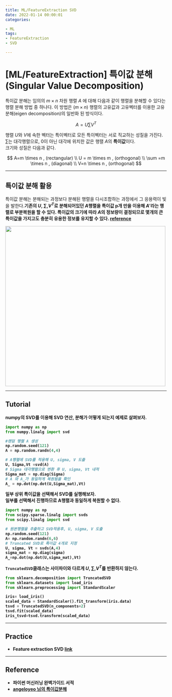 ```yaml
---
title: ML/FeatureExtraction SVD
date: 2022-01-14 00:00:01
categories:

- ML
tags:
- FeatureExtraction
- SVD

---
```


# [ML/FeatureExtraction] 특이값 분해(Singular Value Decomposition)
특이값 분해는 임의의 $m \times n$ 차원 행렬 $A$ 에 대해 다음과 같이 행렬을 분해할 수 있다는 행렬 분해 방법 중 하나다. 이 방법은 $(m \times n)$ 행렬의 고유값과 고유벡터를 이용한 고유분해(eigen decomposition)의 일반화 된 방식이다.

$$
    A = U\sum V^T
$$

행렬 $U$와 $V$에 속한 벡터는 특이벡터로 모든 특이벡터는 서로 직교하는 성질을 가진다.<br>$\sum$는 대각행렬으로, 0이 아닌 대각에 위치한 값은 행렬 $A$의 **특이값**이다.<br>크기와 성질은 다음과 같다.

$$
    A=m \times n  , (rectangular)  \\
    U = m \times m  , (orthogonal)  \\
    \sum =m \times n  , (diagonal)  \\
    V=n \times n  , (orthogonal)  
$$

---

## 특이값 분해 활용 

특이값 분해는 분해되는 과정보다 분해된 행렬을 다시조합하는 과정에서 그 응용력이 빛을 발한다.<b>기존의 $U,\sum,V^T$로 분해되어있던 $A$행렬을 특이값 p개 만을 이용해 $A'$라는 행렬로 부분복원을 할 수 있다. 특이값의 크기에 따라 $A$의 정보량이 결정되므로 **몇개의 큰 특이값을 가지고도 충분히 유용한 정보를 유지**할 수 있다. [reference](https://angeloyeo.github.io/2019/08/01/SVD.html)


<img src=' https://drive.google.com/uc?export=download&id=1QSlTSj02NesLkcr2WqMmd6nDpafmrQuP' width=500>

---

## Tutorial
numpy의 SVD를 이용해 SVD 연산, 분해가 어떻게 되는지 예제로 살펴보자.

```python
import numpy as np
from numpy.linalg import svd

#랜덤 행렬 A 생성  
np.random.seed(121)
A = np.random.randn(4,4)

# A행렬에 SVD를 적용해 U, sigma, V 도출
U, Sigma,Vt =svd(A)
# Sigma 대각행렬으로 변환 후 U, sigma, Vt 내적
Sigma_mat = np.diag(Sigma)
# A 와 A_가 동일하게 복원됨을 확인
A_ = np.dot(np.dot(U,Sigma_mat),Vt)
```

일부 상위 특이값을 선택해서 SVD를 실행해보자.<br>**일부를 선택해서 진행하므로 A행렬과 동일하게 복원할 수 없다.**

```python
import numpy as np
from scipy.sparse.linalg import svds
from scipy.linalg import svd

# 원본행렬을 추출하고 SVD적용후, U, sigma, V 도출
np.random.seed(121)
A= np.random.randn(6,6)
# Truncated SVD로 특이값 4개로 지정 
U, sigma, Vt = svds(A,4)
sigma_mat = np.diag(sigma)
A_=np.dot(np.dot(U,sigma_mat),Vt)
```

`TruncatedSVD`클래스는 사이파이와 다르게 $U,\sum,V^T$를 반환하지 않는다. 

```python
from sklearn.decomposition import TruncatedSVD
from sklearn.datasets import load_iris
from sklearn.preprocessing import StandardScaler

iris= load_iris()
scaled_data = StandardScaler().fit_transform(iris.data)
tsvd = TruncatedSVD(n_components=2)
tsvd.fit(scaled_data)
iris_tsvd=tsvd.transform(scaled_data)
```

---

##  Practice

- Feature extraction SVD [link](https://github.com/ominiv/Practice_ML/blob/master/Practice/Feature%20extraction.ipynb)

-----

## Reference

- 파이썬 머신러닝 완벽가이드 서적
- [angeloyeo 님의 특이값분해](https://angeloyeo.github.io/2019/08/01/SVD.html)

